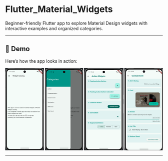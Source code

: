 # Flutter_Material_Widgets
Beginner-friendly Flutter app to explore Material Design widgets with interactive examples and organized categories.

---
## 🎥 Demo

Here’s how the app looks in action:

<!-- Option 1: If you convert mp4 -> gif -->

![Demo](assets/widgetapp.png)



---



